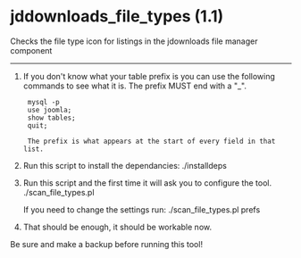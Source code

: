 # jddownloads_file_types (1.1)
Checks the file type icon for listings in the jdownloads file manager component

***

1. If you don't know what your table prefix is you can use the following commands to see what it is. The prefix MUST end with a "_".

        mysql -p
        use joomla;
        show tables;
        quit;

        The prefix is what appears at the start of every field in that list.

2. Run this script to install the dependancies:
	./installdeps

3. Run this script and the first time it will ask you to configure the tool.
	./scan_file_types.pl

	If you need to change the settings run:
	./scan_file_types.pl prefs

4. That should be enough, it should be workable now.

Be sure and make a backup before running this tool!

